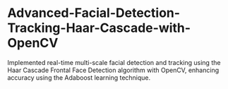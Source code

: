 # Advanced-Facial-Detection-Tracking-Haar-Cascade-with-OpenCV
Implemented real-time multi-scale facial detection and tracking using the Haar Cascade Frontal Face Detection algorithm with OpenCV, enhancing accuracy using the Adaboost learning technique.
